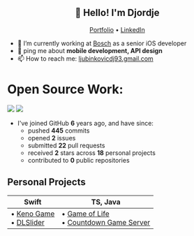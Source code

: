 <h2 align="center">👋 Hello! I'm Djordje</h2>
<p align="center">
  <a href="https://ljubinkovicdj93.github.io/projects">Portfolio</a> •
  <a href="https://www.linkedin.com/in/djordje-ljubinkovic-978a8a29b/">LinkedIn</a>
</p>


- 🔭 I’m currently working at [Bosch](https://www.bosch.rs/) as a senior iOS developer
- 💬 ping me about **mobile development, API design**
- 📫 How to reach me: [ljubinkovicdj93.gmail.com](mailto:ljubinkovicdj93@gmail.com)

# Open Source Work:

![](https://github-readme-stats.vercel.app/api/top-langs/?username=ljubinkovicdj93&theme=swift&hide_border=false&include_all_commits=false&count_private=true&layout=compact)
![](https://github-readme-stats.vercel.app/api?username=ljubinkovicdj93&theme=swift&hide_border=false&include_all_commits=false&count_private=true)<br/>

- I've joined GitHub **6** years ago, and have since:
  - pushed **445** commits
  - opened **2** issues
  - submitted **22** pull requests
  - received **2** stars across **18** personal projects
  - contributed to **0** public repositories
 
## Personal Projects

| **Swift**                                                                                                                                                                                                                                                                                                                                                                                                                                                                                                                                                                                                                                                                                                                                                                                                                                                                                                                                                                                                                                                                                                                                                                                                                                                                                                                                                  | **TS**, **Java**                                                                                                                                                                                                                                                                                                                                                                                                                                                                                                                                                                                                                                                                                                                                                                                                                                                                                                                                                                                                                                                                                                                                                                                                                                                                                                        |
| --------------------------------------------------------------------------------------------------------------------------------------------------------------------------------------------------------------------------------------------------------------------------------------------------------------------------------------------------------------------------------------------------------------------------------------------------------------------------------------------------------------------------------------------------------------------------------------------------------------------------------------------------------------------------------------------------------------------------------------------------------------------------------------------------------------------------------------------------------------------------------------------------------------------------------------------------------------------------------------------------------------------------------------------------------------------------------------------------------------------------------------------------------------------------------------------------------------------------------------------------------------------------------------------------------------------------------------------------------- | --------------------------------------------------------------------------------------------------------------------------------------------------------------------------------------------------------------------------------------------------------------------------------------------------------------------------------------------------------------------------------------------------------------------------------------------------------------------------------------------------------------------------------------------------------------------------------------------------------------------------------------------------------------------------------------------------------------------------------------------------------------------------------------------------------------------------------------------------------------------------------------------------------------------------------------------------------------------------------------------------------------------------------------------------------------------------------------------------------------------------------------------------------------------------------------------------------------------------------------------------------------------------------------------------------------------------------------------------------------------------------- |
| • [Keno Game](https://github.com/ljubinkovicdj93/GreekKeno)<br>• [DLSlider](https://github.com/ljubinkovicdj93/DLSlider) | • [Game of Life](https://github.com/ljubinkovicdj93/game-of-life)<br>• [Countdown Game Server](https://github.com/ljubinkovicdj93/countdown-server) |
